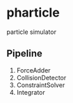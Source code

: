 pharticle
=========
particle simulator

## Pipeline
1. ForceAdder
2. CollisionDetector
3. ConstraintSolver
4. Integrator
